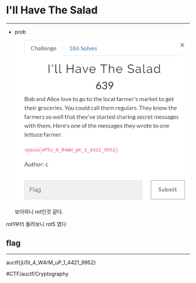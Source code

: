 # I'll Have The Salad
- - - -
* prob
![](I'll%20Have%20The%20Salad/prob.PNG)
보아하니 rot인것 같다.

rot1부터 돌려보니 rot5 였다

## flag
- - - -
auctf{jU5t_4_W4rM_uP_1_4421_9952}



#CTF/auctf/Cryptography